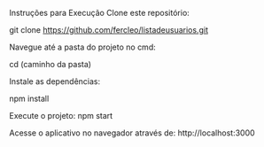 Instruções para Execução
Clone este repositório:

git clone https://github.com/fercleo/listadeusuarios.git

Navegue até a pasta do projeto no cmd:

cd (caminho da pasta)

Instale as dependências:

npm install

Execute o projeto:
npm start

Acesse o aplicativo no navegador através de:
http://localhost:3000
